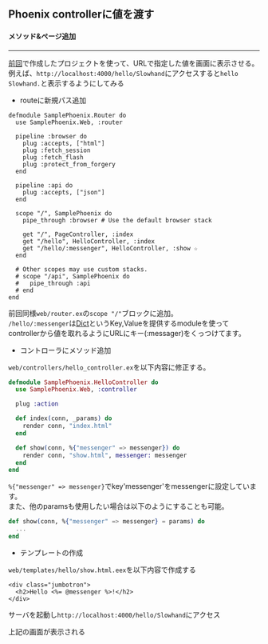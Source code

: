 ## Phoenix controllerに値を渡す

#### メソッド&ページ追加
***
[前回](http://developabout0309.blogspot.jp/2015/08/elixirphoenix-3.html)で作成したプロジェクトを使って、URLで指定した値を画面に表示させる。<br />
例えば、`http://localhost:4000/hello/Slowhand`にアクセスすると`hello Slowhand.`と表示するようにしてみる

* routeに新規パス追加

```
defmodule SamplePhoenix.Router do
  use SamplePhoenix.Web, :router

  pipeline :browser do
    plug :accepts, ["html"]
    plug :fetch_session
    plug :fetch_flash
    plug :protect_from_forgery
  end

  pipeline :api do
    plug :accepts, ["json"]
  end

  scope "/", SamplePhoenix do
    pipe_through :browser # Use the default browser stack

    get "/", PageController, :index
    get "/hello", HelloController, :index
    get "/hello/:messenger", HelloController, :show ☆
  end

  # Other scopes may use custom stacks.
  # scope "/api", SamplePhoenix do
  #   pipe_through :api
  # end
end
```
前回同様`web/router.ex`の`scope "/"`ブロックに追加。<br />
`/hello/:messenger`は[Dict](http://elixir-lang.org/docs/stable/elixir/Dict.html)というKey,Valueを提供するmoduleを使って<br />
controllerから値を取れるようにURLにキー(:messager)をくっつけてます。

* コントローラにメソッド追加

`web/controllers/hello_controller.ex`を以下内容に修正する。

```elixir
defmodule SamplePhoenix.HelloController do
  use SamplePhoenix.Web, :controller

  plug :action

  def index(conn, _params) do
    render conn, "index.html"
  end

  def show(conn, %{"messenger" => messenger}) do
    render conn, "show.html", messenger: messenger
  end
end
```

`%{"messenger" => messenger}`でkey'messenger'をmessengerに設定しています。<br />
また、他のparamsも使用したい場合は以下のようにすることも可能。

```elixir
def show(conn, %{"messenger" => messenger} = params) do
  ...
end
```

* テンプレートの作成

`web/templates/hello/show.html.eex`を以下内容で作成する

```
<div class="jumbotron">
  <h2>Hello <%= @messenger %>!</h2>
</div>
```

サーバを起動し`http://localhost:4000/hello/Slowhand`にアクセス

上記の画面が表示される
